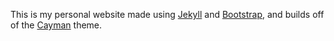 This is my personal website made using [Jekyll](https://jekyllrb.com/) and [Bootstrap](https://getbootstrap.com/), 
and builds off of the [Cayman](https://github.com/pages-themes/cayman) theme.
